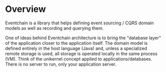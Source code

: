 # Overview

Eventchain is a library that helps defining event sourcing / CQRS domain models
as well as recording and querying them.

One of ideas behind Eventchain architecture is to bring the "database layer" of
the application closer to the application itself. The domain model is defined
entirely in the host language (Java) and, unless a specialized remote storage is used, all storage is operated locally in the same process (VM). Think of the unikernel concept applied to applications/databases. There is no server to run, only your application server.
